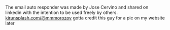 The email auto responder was made by Jose Cervino and shared on linkedin with the intention to be used freely by others.
[kirunsplash.com/@mmmorozov](https://unsplash.com/@mmmorozov) gotta credit this guy for a pic on my website later
